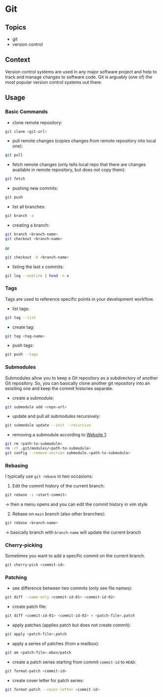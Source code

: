 # Git

## Topics

- git
- version control

## Context

Version control systems are used in any major software project and help to
track and manage changes to software code. Git is arguably (one of) the most
popular version control systems out there.

## Usage

### Basic Commands

- clone remote repository:

```bash
git clone <git-url>
```

- pull remote changes (copies changes from remote repository into local one):

```bash
git pull
```

- fetch remote changes (only tells local repo that there are changes available
in remote repository, but does not copy them):

```bash
git fetch
```

- pushing new commits:

```bash
git push
```

- list all branches:

```bash
git branch -a
```

- creating a branch:

```bash
git branch <branch-name>
git checkout <branch-name>
```

or

```bash
git checkout -b <branch-name>
```

- listing the last x commits:

```bash
git log --oneline | head -n x
```

### Tags

Tags are used to reference specific points in your development workflow.

- list tags:

```bash
git tag --list
```

- create tag:

```bash
git tag <tag-name>
```

- push tags:

```bash
git push --tags
```

### Submodules

Submodules allow you to keep a Git repository as a subdirectory of another Git
repository. So, you can basically clone another git repository into an exisiting
one and keep the commit histories separate.

- create a submodule:

```bash
git submodule add <repo-url>
```

- update and pull all submodules recursively:

```bash
git submodule update --init --recursive
```

- removing a submodule according to [Website 1](https://stackoverflow.com/questions/1260748/how-do-i-remove-a-submodule):

```bash
git rm <path-to-submodule>
rm -rf .git/modules/<path-to-submodule>
git config --remove-section submodule.<path-to-submodule>
```

### Rebasing

I typically use `git rebase` in two occasions:

1. Edit the commit history of the current branch:

```bash
git rebase -i <start-commit>
```

-> then a menu opens and you can edit the commit history in vim style

2. Rebase on `main` branch (also other branches):

```bash
git rebase <branch-name>
```

-> basically branch with `branch-name` will update the current branch

### Cherry-picking

Sometimes you want to add a specific commit on the current branch.

```bash
git cherry-pick <commit-id>
```

### Patching

- see difference between two commits (only see file names):

```bash
git diff --name-only <commit-id-01> <commit-id-02>
```

- create patch file:

```bash
git diff <commit-id-01> <commit-id-02> > <patch-file>.patch
```

- apply patches (applies patch but does not create commit):

```bash
git apply <patch-file>.patch
```

- apply a series of patches (from a mailbox):

```bash
git am <patch-file>.mbox/patch
```

- create a patch series starting from commit `commit-id` to `HEAD`:

```bash
git format-patch <commit-id>
```

- create cover letter for patch series:

```bash
git format-patch --cover-letter <commit-id>
```

